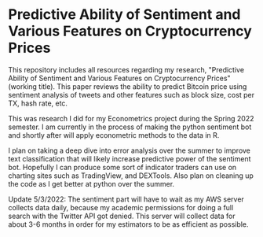 # Predictive Ability of Sentiment and Various Features on Cryptocurrency Prices
This repository includes all resources regarding my research, "Predictive Ability of Sentiment and Various Features on Cryptocurrency Prices" (working title). This paper reviews the ability to predict Bitcoin price using sentiment analysis of tweets and other features such as block size, cost per TX, hash rate, etc.

This was research I did for my Econometrics project during the Spring 2022 semester. I am currently in the process of making the python sentiment bot and shortly after will apply econometric methods to the data in R. 

I plan on taking a deep dive into error analysis over the summer to improve text classification that will likely increase predictive power of the sentiment bot. Hopefully I can produce some sort of indicator traders can use on charting sites such as TradingView, and DEXTools. Also plan on cleaning up the code as I get better at python over the summer.

Update 5/3/2022: The sentiment part will have to wait as my AWS server collects data daily, because my academic permissions for doing a full search with the Twitter API got denied. This server will collect data for about 3-6 months in order for my estimators to be as efficient as possible. 
